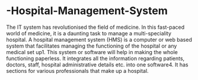 # -Hospital-Management-System
The IT system has revolutionised the field of medicine. In this fast-paced world of medicine, it is a daunting task to manage a multi-speciality hospital. A hospital management system (HMS) is a computer or web based system that facilitates managing the functioning of the hospital or any medical set up1. This system or software will help in making the whole functioning paperless. It integrates all the information regarding patients, doctors, staff, hospital administrative details etc. into one software4. It has sections for various professionals that make up a hospital.
